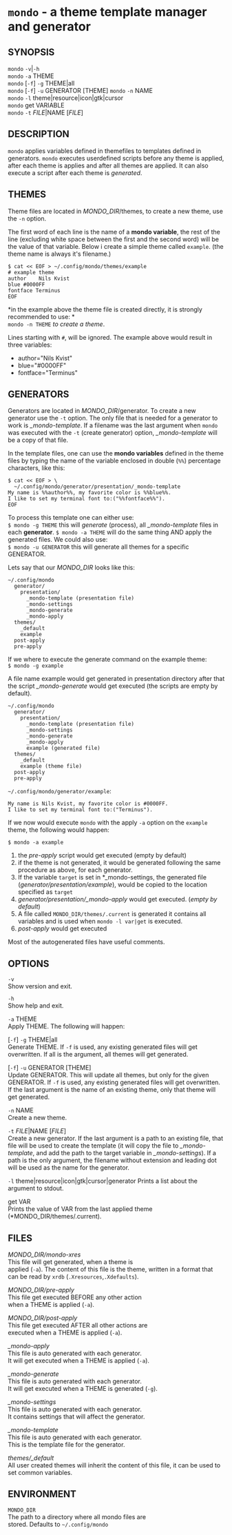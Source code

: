 # `mondo` - a theme template manager and generator

SYNOPSIS
--------
`mondo` `-v`|`-h`  
`mondo` `-a` THEME  
`mondo` [`-f`] `-g` THEME|all  
`mondo` [`-f`] `-u` GENERATOR [THEME] 
`mondo` `-n` NAME  
`mondo` `-l` theme|resource|icon|gtk|cursor   
`mondo` get VARIABLE   
`mondo` `-t` *FILE*|NAME [*FILE*]  

DESCRIPTION
-----------

`mondo` applies variables defined in themefiles to
templates defined in generators. `mondo` executes
userdefined scripts before any theme is applied, 
after each theme is applies and after all themes
are applied. It can also execute a script after each
theme is *generated*.

THEMES
------

Theme files are located in *MONDO_DIR*/themes, to 
create a new theme, use the `-n` option.

The first word of each line is the name of a 
**mondo variable**, the rest of the line (excluding 
white space between the first and the second word) 
will be the value of that variable. Below i create
a simple theme called `example`. (the theme name is
always it's filename.)

``` shell
$ cat << EOF > ~/.config/mondo/themes/example
# example theme
author    Nils Kvist
blue #0000FF
fontface Terminus
EOF
```

*in the example above the theme file is created 
directly, it is strongly recommended to use: *  
`mondo -n THEME` *to create a theme*.  

Lines starting with `#`, will be ignored.
The example above would result in three variables:
  * author="Nils Kvist"
  * blue="#0000FF"
  * fontface="Terminus"

GENERATORS
----------

Generators are located in *MONDO_DIR*/generator.
To create a new generator use the `-t` option. The
only file that is needed for a generator to work is
*_mondo-template*. If a filename was the last argument
when `mondo` was executed with the `-t` (create generator)
option, *_mondo-template* will be a copy of that file.

In the template files, one can use the **mondo variables**
defined in the theme files by typing the name of the
variable enclosed in double (`%%`) percentage characters,
like this:  

``` text
$ cat << EOF > \
  ~/.config/mondo/generator/presentation/_mondo-template
My name is %%author%%, my favorite color is %%blue%%. 
I like to set my terminal font to:("%%fontface%%").
EOF
```

To process this template one can either use:  
`$ mondo -g THEME` this will *generate* (process),
all *_mondo-template* files in each **generator**.
`$ mondo -a THEME` will do the same thing AND apply
the generated files. We could also use:  
`$ mondo -u GENERATOR` this will generate all themes
for a specific GENERATOR.   

Lets say that our *MONDO_DIR* looks like this:  
``` file
~/.config/mondo
  generator/
    presentation/
      _mondo-template (presentation file)
      _mondo-settings
      _mondo-generate
      _mondo-apply
  themes/
    _default
    example
  post-apply
  pre-apply
```

If we where to execute the generate command on the
example theme:  
`$ mondo -g example`  

A file name example would get generated in presentation
directory after that the script *_mondo-generate* would get
executed (the scripts are empty by default).  

``` file
~/.config/mondo
  generator/
    presentation/
      _mondo-template (presentation file)
      _mondo-settings
      _mondo-generate
      _mondo-apply
      example (generated file)
  themes/
    _default
    example (theme file)
  post-apply
  pre-apply
```

`~/.config/mondo/generator/example`:  

``` text
My name is Nils Kvist, my favorite color is #0000FF. 
I like to set my terminal font to:("Terminus").
```

If we now would execute `mondo` with the apply `-a`
option on the `example` theme, the following would happen:  

`$ mondo -a example`  

1. the *pre-apply* script would get executed 
   (empty by default)  
2. if the theme is not generated, it would be generated
   following the same procedure as above, for each generator.  
3. If the variable `target` is set in *_mondo-settings,
   the generated file (*generator/presentation/example*),
   would be copied to the location specified as `target`  
4. *generator/presentation/_mondo-apply* would get executed.
   (*empty by default*)  
5. A file called `MONDO_DIR/themes/.current` is generated
   it contains all variables and is used when `mondo -l var|get`
   is executed.  
6. *post-apply* would get executed  

Most of the autogenerated files have useful comments.  

OPTIONS
-------

`-v`  
Show version and exit.

`-h`  
Show help and exit.

`-a` THEME  
Apply THEME. The following will happen:  

[`-f`] `-g` THEME|all   
Generate THEME. If `-f` is used, any existing generated
files will get overwritten. If all is the argument, all
themes will get generated.

[`-f`] `-u` GENERATOR [THEME]   
Update GENERATOR. This will update all themes, but 
only for the given GENERATOR. If `-f` is used, any 
existing generated files will get overwritten. If
the last argument is the name of an existing theme,
only that theme will get generated.

`-n` NAME  
Create a new theme.  


`-t` *FILE*|NAME [*FILE*]   
Create a new generator. If the last argument
is a path to an existing file, that file will be
used to create the template (it will copy the file
to *_mondo-template*, and add the path to the 
target variable in *_mondo-settings*). If a path
is the only argument, the filename without extension
and leading dot will be used as the name for the 
generator.

`-l` theme|resource|icon|gtk|cursor|generator 
Prints a list about the argument to stdout.

get VAR  
Prints the value of VAR from the last applied theme
(*MONDO_DIR/themes/.current).  

FILES
-----

*MONDO_DIR/mondo-xres*  
This file will get generated, when a theme is  
applied (`-a`). The content of this file is the 
theme, written in a format that can be read by
`xrdb` (`.Xresources`,`.Xdefaults`).

*MONDO_DIR/pre-apply*  
This file get executed BEFORE any other action  
when a THEME is applied (`-a`).   

*MONDO_DIR/post-apply*  
This file get executed AFTER all other actions are    
executed when a THEME is applied (`-a`).  

*_mondo-apply*  
This file is auto generated with each generator.   
It will get executed when a THEME is applied (`-a`).   

*_mondo-generate*  
This file is auto generated with each generator.   
It will get executed when a THEME is generated (`-g`).   

*_mondo-settings*  
This file is auto generated with each generator.   
It contains settings that will affect the generator.  

*_mondo-template*  
This file is auto generated with each generator.   
This is the template file for the generator.  

*themes/_default*  
All user created themes will inherit the content of
this file, it can be used to set common variables.

ENVIRONMENT
-----------

`MONDO_DIR`  
The path to a directory where all mondo files are   
stored. Defaults to `~/.config/mondo`
